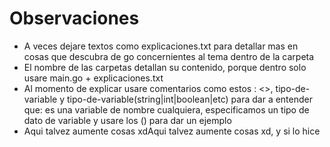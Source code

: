 # Observaciones

- A veces dejare textos como explicaciones.txt para detallar mas en cosas que descubra de go concernientes al tema dentro de la carpeta
- El nombre de las carpetas detallan su contenido, porque dentro solo usare main.go + explicaciones.txt
- Al momento de explicar usare comentarios como estos : <<nombre-variable>>, tipo-de-variable y tipo-de-variable(string|int|boolean|etc) para dar a entender que: es una variable de nombre cualquiera, especificamos un tipo de dato de variable y usare los () para dar un ejemplo
- Aqui talvez aumente cosas xdAqui talvez aumente cosas xd, y si lo hice
